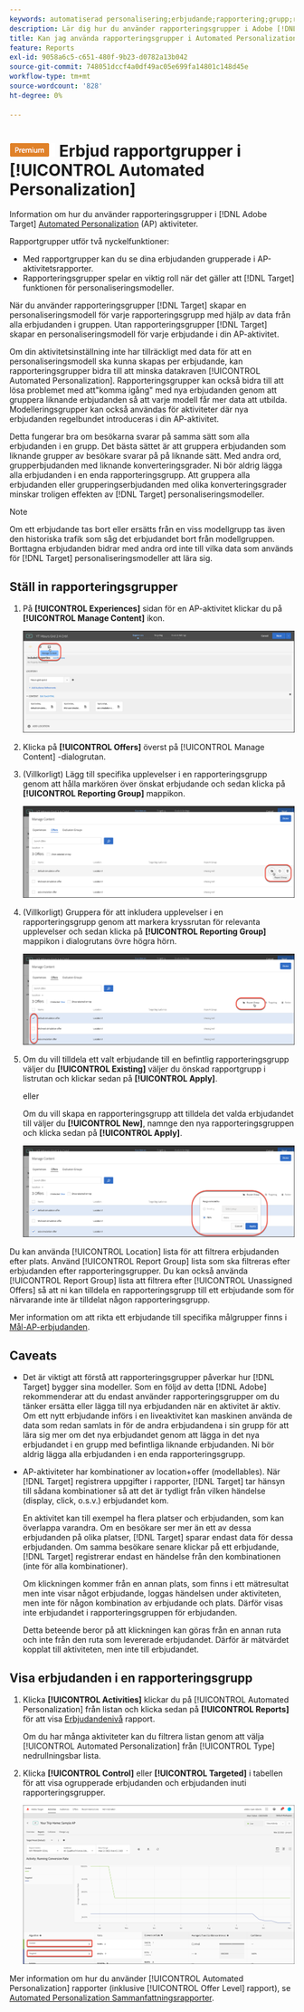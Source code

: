 ```yaml
---
keywords: automatiserad personalisering;erbjudande;rapportering;grupp;rapporteringsgrupp;ap
description: Lär dig hur du använder rapporteringsgrupper i Adobe [!DNL Target] [!UICONTROL Automated Personalization] verksamhet.
title: Kan jag använda rapporteringsgrupper i Automated Personalization-aktiviteter?
feature: Reports
exl-id: 9058a6c5-c651-480f-9b23-d0782a13b042
source-git-commit: 748051dccf4a0df49ac05e699fa14801c148d45e
workflow-type: tm+mt
source-wordcount: '828'
ht-degree: 0%

---
```


# ![PREMIUM](/help/main/assets/premium.png) Erbjud rapportgrupper i [!UICONTROL Automated Personalization]

Information om hur du använder rapporteringsgrupper i [!DNL Adobe Target] [Automated Personalization](/help/main/c-activities/t-automated-personalization/automated-personalization.md) (AP) aktiviteter.

Rapportgrupper utför två nyckelfunktioner:

* Med rapportgrupper kan du se dina erbjudanden grupperade i AP-aktivitetsrapporter.
* Rapporteringsgrupper spelar en viktig roll när det gäller att [!DNL Target] funktionen för personaliseringsmodeller.

När du använder rapporteringsgrupper [!DNL Target] skapar en personaliseringsmodell för varje rapporteringsgrupp med hjälp av data från alla erbjudanden i gruppen. Utan rapporteringsgrupper [!DNL Target] skapar en personaliseringsmodell för varje erbjudande i din AP-aktivitet.

Om din aktivitetsinställning inte har tillräckligt med data för att en personaliseringsmodell ska kunna skapas per erbjudande, kan rapporteringsgrupper bidra till att minska datakraven [!UICONTROL Automated Personalization]. Rapporteringsgrupper kan också bidra till att lösa problemet med att&quot;komma igång&quot; med nya erbjudanden genom att gruppera liknande erbjudanden så att varje modell får mer data att utbilda. Modelleringsgrupper kan också användas för aktiviteter där nya erbjudanden regelbundet introduceras i din AP-aktivitet.

Detta fungerar bra om besökarna svarar på samma sätt som alla erbjudanden i en grupp. Det bästa sättet är att gruppera erbjudanden som liknande grupper av besökare svarar på på liknande sätt. Med andra ord, grupperbjudanden med liknande konverteringsgrader. Ni bör aldrig lägga alla erbjudanden i en enda rapporteringsgrupp. Att gruppera alla erbjudanden eller grupperingserbjudanden med olika konverteringsgrader minskar troligen effekten av [!DNL Target] personaliseringsmodeller.

>[!NOTE]
>
>Om ett erbjudande tas bort eller ersätts från en viss modellgrupp tas även den historiska trafik som såg det erbjudandet bort från modellgruppen. Borttagna erbjudanden bidrar med andra ord inte till vilka data som används för [!DNL Target] personaliseringsmodeller att lära sig.

## Ställ in rapporteringsgrupper

1. På **[!UICONTROL Experiences]** sidan för en AP-aktivitet klickar du på **[!UICONTROL Manage Content]** ikon.

   ![Ikonen Hantera innehåll](/help/main/c-reports/assets/ap_manage_content.png)

1. Klicka på **[!UICONTROL Offers]** överst på [!UICONTROL Manage Content] -dialogrutan.
1. (Villkorligt) Lägg till specifika upplevelser i en rapporteringsgrupp genom att hålla markören över önskat erbjudande och sedan klicka på **[!UICONTROL Reporting Group]** mappikon.

   ![Ikon för rapporteringsgrupp](/help/main/c-reports/assets/ap_manage_content_2.png)

1. (Villkorligt) Gruppera för att inkludera upplevelser i en rapporteringsgrupp genom att markera kryssrutan för relevanta upplevelser och sedan klicka på **[!UICONTROL Reporting Group]** mappikon i dialogrutans övre högra hörn.

   ![Ikon för rapporteringsgrupp](/help/main/c-reports/assets/ap_manage_content_3.png)

1. Om du vill tilldela ett valt erbjudande till en befintlig rapporteringsgrupp väljer du **[!UICONTROL Existing]** väljer du önskad rapportgrupp i listrutan och klickar sedan på **[!UICONTROL Apply]**.

   eller

   Om du vill skapa en rapporteringsgrupp att tilldela det valda erbjudandet till väljer du **[!UICONTROL New]**, namnge den nya rapporteringsgruppen och klicka sedan på **[!UICONTROL Apply]**.

   ![Ny ikon för att skapa en ny rapporteringsgrupp](/help/main/c-reports/assets/ap_reporting_groups.png)

Du kan använda [!UICONTROL Location] lista för att filtrera erbjudanden efter plats. Använd [!UICONTROL Report Group] lista som ska filtreras efter erbjudanden efter rapporteringsgrupper. Du kan också använda [!UICONTROL Report Group] lista att filtrera efter [!UICONTROL Unassigned Offers] så att ni kan tilldela en rapporteringsgrupp till ett erbjudande som för närvarande inte är tilldelat någon rapporteringsgrupp.

Mer information om att rikta ett erbjudande till specifika målgrupper finns i [Mål-AP-erbjudanden](/help/main/c-activities/t-automated-personalization/ap-target-offers.md#task_F207ED7A41B84FD39BB6FCBFABF4B23E).

## Caveats

* Det är viktigt att förstå att rapporteringsgrupper påverkar hur [!DNL Target] bygger sina modeller. Som en följd av detta [!DNL Adobe] rekommenderar att du endast använder rapporteringsgrupper om du tänker ersätta eller lägga till nya erbjudanden när en aktivitet är aktiv. Om ett nytt erbjudande införs i en liveaktivitet kan maskinen använda de data som redan samlats in för de andra erbjudandena i sin grupp för att lära sig mer om det nya erbjudandet genom att lägga in det nya erbjudandet i en grupp med befintliga liknande erbjudanden. Ni bör aldrig lägga alla erbjudanden i en enda rapporteringsgrupp.

* AP-aktiviteter har kombinationer av location+offer (modellables). När [!DNL Target] registrera uppgifter i rapporter, [!DNL Target] tar hänsyn till sådana kombinationer så att det är tydligt från vilken händelse (display, click, o.s.v.) erbjudandet kom.

   En aktivitet kan till exempel ha flera platser och erbjudanden, som kan överlappa varandra. Om en besökare ser mer än ett av dessa erbjudanden på olika platser, [!DNL Target] sparar endast data för dessa erbjudanden. Om samma besökare senare klickar på ett erbjudande, [!DNL Target] registrerar endast en händelse från den kombinationen (inte för alla kombinationer).

   Om klickningen kommer från en annan plats, som finns i ett mätresultat men inte visar något erbjudande, loggas händelsen under aktiviteten, men inte för någon kombination av erbjudande och plats. Därför visas inte erbjudandet i rapporteringsgruppen för erbjudanden.

   Detta beteende beror på att klickningen kan göras från en annan ruta och inte från den ruta som levererade erbjudandet. Därför är mätvärdet kopplat till aktiviteten, men inte till erbjudandet.

## Visa erbjudanden i en rapporteringsgrupp

1. Klicka **[!UICONTROL Activities]** klickar du på [!UICONTROL Automated Personalization] från listan och klicka sedan på **[!UICONTROL Reports]** för att visa [Erbjudandenivå](/help/main/c-reports/personalization-reports/reports-ap.md) rapport.

   Om du har många aktiviteter kan du filtrera listan genom att välja [!UICONTROL Automated Personalization] från [!UICONTROL Type] nedrullningsbar lista.

1. Klicka **[!UICONTROL Control]** eller **[!UICONTROL Targeted]** i tabellen för att visa ogrupperade erbjudanden och erbjudanden inuti rapporteringsgrupper.

   ![Erbjudandegrupper: Kontroll och målinriktning](/help/main/c-reports/c-report-settings/assets/offer-groups.png)

Mer information om hur du använder [!UICONTROL Automated Personalization] rapporter (inklusive [!UICONTROL Offer Level] rapport), se [Automated Personalization Sammanfattningsrapporter](/help/main/c-reports/personalization-reports/reports-ap.md).


